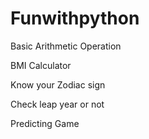 # Funwithpython
  Basic Arithmetic Operation
  
  
  BMI Calculator
  
  
  Know your Zodiac sign


  Check leap year or not 


  Predicting Game 
